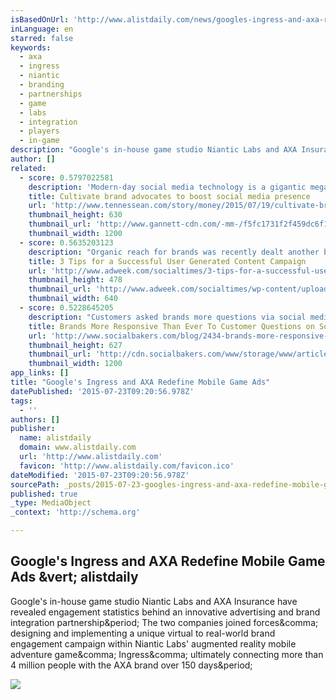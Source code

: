 ```yaml
---
isBasedOnUrl: 'http://www.alistdaily.com/news/googles-ingress-and-axa-redefine-mobile-game-ads'
inLanguage: en
starred: false
keywords:
  - axa
  - ingress
  - niantic
  - branding
  - partnerships
  - game
  - labs
  - integration
  - players
  - in-game
description: "Google's in-house game studio Niantic Labs and AXA Insurance have revealed engagement statistics behind an innovative advertising and brand integration partnership. The two companies joined forces, designing and implementing a unique virtual to real-world brand engagement campaign within Niantic Labs' augmented reality mobile adventure game, Ingress, ultimately connecting more than 4 million people with the AXA brand over 150 days."
author: []
related:
  - score: 0.5797022581
    description: 'Modern-day social media technology is a gigantic megaphone for consumers to advocate for brands they love, and one of the best brand advocacy stories comes from a company that has seen the world change many times over. It is Fiskars Corp., maker of scissors since 1649.'
    title: Cultivate brand advocates to boost social media presence
    url: 'http://www.tennessean.com/story/money/2015/07/19/cultivate-brand-advocates-boost-social-media-presence/30300663/?from=global&sessionKey=&autologin='
    thumbnail_height: 630
    thumbnail_url: 'http://www.gannett-cdn.com/-mm-/f5fc1731f2f459dc6f1f751c268cf53198679e3e/c=0-112-2121-1305&r=x633&c=1200x630/local/-/media/2015/07/17/Nashville/B9318122459Z.1_20150717134626_000_G6CBCJC50.1-0.jpg'
    thumbnail_width: 1200
  - score: 0.5635203123
    description: "Organic reach for brands was recently dealt another blow, making the already shrinking impact of organic Facebook posts even smaller. This time, Facebook is directly targeting the likes and comments that friends make on a Facebook page's posts, pushing those stories further down their friends' News Feeds."
    title: 3 Tips for a Successful User Generated Content Campaign
    url: 'http://www.adweek.com/socialtimes/3-tips-for-a-successful-user-generated-content-campaign/623338'
    thumbnail_height: 478
    thumbnail_url: 'http://www.adweek.com/socialtimes/wp-content/uploads/sites/2/2015/07/shutterstock_247834411.jpg'
    thumbnail_width: 640
  - score: 0.5228645205
    description: "Customers asked brands more questions via social media than ever before, and brands responded in kind, answering 76% of all questions on Facebook in Q2. We've released our latest data on the state of social customer care and found which brands are Socially Devoted - meaning they answer at least 65% of the questions customers ask them on Facebook and Twitter."
    title: Brands More Responsive Than Ever To Customer Questions on Social in Q2 2015
    url: 'http://www.socialbakers.com/blog/2434-brands-more-responsive-than-ever-to-customer-questions-on-social-in-q2-2015'
    thumbnail_height: 627
    thumbnail_url: 'http://cdn.socialbakers.com/www/storage/www/articles/og-image/og-sd-q2.png'
    thumbnail_width: 1200
app_links: []
title: "Google's Ingress and AXA Redefine Mobile Game Ads"
datePublished: '2015-07-23T09:20:56.978Z'
tags:
  - ''
authors: []
publisher:
  name: alistdaily
  domain: www.alistdaily.com
  url: 'http://www.alistdaily.com'
  favicon: 'http://www.alistdaily.com/favicon.ico'
dateModified: '2015-07-23T09:20:56.978Z'
sourcePath: _posts/2015-07-23-googles-ingress-and-axa-redefine-mobile-game-ads.md
published: true
_type: MediaObject
_context: 'http://schema.org'

---
```

<article style=""><h1>Google's Ingress and AXA Redefine Mobile Game Ads &amp;vert; alistdaily</h1><p>Google's in-house game studio Niantic Labs and AXA Insurance have revealed engagement statistics behind an innovative advertising and brand integration partnership&amp;period; The two companies joined forces&amp;comma; designing and implementing a unique virtual to real-world brand engagement campaign within Niantic Labs' augmented reality mobile adventure game&amp;comma; Ingress&amp;comma; ultimately connecting more than 4 million people with the AXA brand over 150 days&amp;period;</p><img src="http://media.alistdaily.com/editorial/2015/07/Ingress%20AXA%20location.jpg" /></article>
